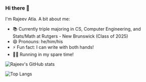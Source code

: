 ### Hi there 👋

I'm Rajeev Atla.
A bit about me:

- 📚 Currently triple majoring in CS, Computer Engineering, and Stats/Math at Rutgers - New Brunswick (Class of 2025)
- 😄 Pronouns: he/him/his
- ⚡ Fun fact: I can write with both hands!
- 🏃‍♂️ Running in my spare time!

![Rajeev's GitHub stats](https://github-readme-stats.vercel.app/api?username=RajeevAtla&count_private=true&show_icons=true&theme=github_dark&hide_border=true&custom_title=GitHub+Stats)

![Top Langs](https://github-readme-stats.vercel.app/api/top-langs/?username=RajeevAtla&theme=github_dark&hide_border=true)
